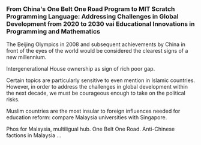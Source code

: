 ### From China's One Belt One Road Program to MIT Scratch Programming Language: Addressing Challenges in Global Development from 2020 to 2030 vai Educational Innovations in Programming and Mathematics

The Beijing Olympics in 2008 and subsequent achievements by China in front of the eyes of the world would be considered the clearest signs of a new millennium.

Intergenerational House ownership as sign of rich poor gap.

Certain topics are particularly sensitive to even mention in Islamic countries. However, in order to address the challenges in global development within the next decade, we must be courageous enough to take on the political risks.

Muslim countries are the most insular to foreign influences needed for education reform: compare Malaysia universities with Singapore.

Phos for Malaysia, multiligual hub. One Belt One Road. Anti-Chinese factions in Malaysia ...


